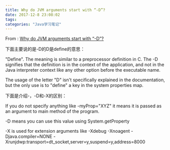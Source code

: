 ```yaml
---
title: Why do JVM arguments start with “-D”?
date: 2017-12-8 23:08:02
tags:
categories: "Java学习笔记"
---
```


From : [Why do JVM arguments start with “-D”?](https://stackoverflow.com/questions/44745261/why-do-jvm-arguments-start-with-d)

下面主要说的是-D的D是define的意思：

"Define". The meaning is similar to a preprocessor definition in C. The -D signifies that the definition is in the context of the application, and not in the Java interpreter context like any other option before the executable name.

The usage of the letter "D" isn't specifically explained in the documentation, but the only use is to "define" a key in the system properties map.

<!--more-->

下面是介绍-，-D和-X的区别：

If you do not specify anything like -myProp="XYZ" it means it is passed as an argument to main method of the program.

-D means you can use this value using System.getProperty

-X is used for extension arguments like -Xdebug -Xnoagent -Djava.compiler=NONE -Xrunjdwp:transport=dt_socket,server=y,suspend=y,address=8000

